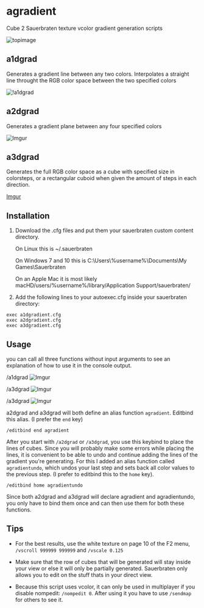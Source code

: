 # agradient

Cube 2 Sauerbraten texture vcolor gradient generation scripts

![topimage](https://i.imgur.com/Wtjqm1a.png)

## a1dgrad 
Generates a gradient line between any two colors. Interpolates a straight line throught the RGB color space between the two specified colors

![!a1dgrad](https://i.imgur.com/EzPC0YM.gif)

## a2dgrad


Generates a gradient plane between any four specified colors

![Imgur](https://i.imgur.com/oWMiRu0.gif)


## a3dgrad

Generates the full RGB color space as a cube with specified size in colorsteps, or a rectangular cuboid when given the amount of steps in each direction.

[Imgur](https://i.imgur.com/RyiJgfX.gifv)

## Installation
  
1. Download the .cfg files and put them your sauerbraten custom content directory.

	On Linux this is ~/.sauerbraten

	On Windows 7 and 10 this is C:\Users\\\%username%\Documents\My Games\Sauerbraten

	On an Apple Mac it is most likely macHD/users/%username%/library/Application Support/sauerbraten/

2. Add the following lines to your autoexec.cfg inside your sauerbraten directory:

```text
exec a1dgradient.cfg
exec a2dgradient.cfg
exec a3dgradient.cfg
```

## Usage

you can call all three functions without input arguments to see an explanation of how to use it in the console output.

/a1dgrad
![Imgur](https://i.imgur.com/GJfMyYJ.png)

/a3dgrad
![Imgur](https://i.imgur.com/owvtlfL.png)

/a3dgrad
![Imgur](https://i.imgur.com/OYRCQMq.png)

a2dgrad and a3dgrad will both define an alias function `agradient`. Editbind this alias. (I prefer the `end` key) 

```text
/editbind end agradient
```

After you start with `/a2dgrad` or `/a3dgrad`, you use this keybind to place the lines of cubes. Since you will probably make some errors while placing the lines, it is convenient to be able to undo and continue adding the lines of the gradient you're generating. 
For this I added an alias function called `agradientundo`, which undos your last step and sets back all color values to the previous step. (I prefer to editbind this to the `home` key). 

```text
/editbind home agradientundo
```

Since both a2dgrad and a3dgrad will declare agradient and agradientundo, you only have to bind them once and can then use them for both these functions.

## Tips
- For the best results, use the white texture on page 10 of the F2 menu, `/vscroll 999999 999999` and `/vscale 0.125`

- Make sure that the row of cubes that will be generated will stay inside your view or else it will only be partially generated.
Sauerbraten only allows you to edit on the stuff thats in your direct view.

- Because this script uses vcolor, it can only be used in multiplayer if you disable nompedit: `/nompedit 0`. After using it you have to use `/sendmap` for others to see it.
